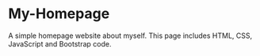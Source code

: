 # My-Homepage
A simple homepage website about myself. This page includes HTML, CSS, JavaScript and Bootstrap code.  
